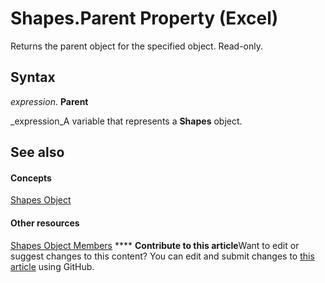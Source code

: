 
# Shapes.Parent Property (Excel)

Returns the parent object for the specified object. Read-only.


## Syntax

 _expression_. **Parent**

 _expression_A variable that represents a  **Shapes** object.


## See also


#### Concepts


 [Shapes Object](f9c6548c-d028-1b70-a11c-c4b45ff19177.md)
#### Other resources


 [Shapes Object Members](f5d0be42-46cc-2916-8953-401e50a5cef7.md)
****   **Contribute to this article**Want to edit or suggest changes to this content? You can edit and submit changes to  [this article](https://github.com/jhershey00/VBA_Excel_Test/OpenXMLCon/articles/68b8a251-42af-75ed-20ed-0fc4da492605.md) using GitHub.

